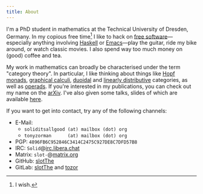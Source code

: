 ```yaml
---
title: About
---
```


I'm a PhD student in mathematics at the Technical University of Dresden,
Germany.  In my copious free time[^1] I like to hack on [free
software]—especially anything involving [Haskell] or [Emacs]—play the
guitar, ride my bike around, or watch classic movies.  I also spend way
too much money on (good) coffee and tea.

My work in mathematics can broadly be characterised under the term
"category theory".  In particular, I like thinking about things like
[Hopf monads], [graphical calculi], [duoidal] and [linearly
distributive] categories, as well as [operads].  If you're interested in
my publications, you can check out my name on the [arXiv].  I've also
given some talks, slides of which are available [here](./research.html).

If you want to get into contact, try any of the following channels:

+ E-Mail:
  + `soliditsallgood (at) mailbox (dot) org`
  + `tonyzorman      (at) mailbox (dot) org`
+ PGP: `4896FB6C952846C3414C2475C927DE8C7DFD57B8`
+ IRC: `Solid`@[irc.libera.chat](https://libera.chat/)
+ Matrix: `slot-`@[matrix.org](https://matrix.org/)
+ GitHub: [slotThe](https://github.com/slotThe)
+ GitLab: [slotThe](https://gitlab.com/slotThe) and [tozor](https://gitlab.com/tozor)

[Emacs]: https://www.gnu.org/software/emacs/
[Haskell]: https://www.haskell.org/
[Hopf monads]: https://ncatlab.org/nlab/show/Hopf+monad
[arXiv]: https://arxiv.org/search/math?searchtype=author&query=Zorman%2C+T
[duoidal]: https://ncatlab.org/nlab/show/duoidal+category
[free software]: ./free-software.html
[graphical calculi]: https://ncatlab.org/nlab/show/string+diagram
[linearly distributive]: https://ncatlab.org/nlab/show/linearly+distributive+category
[operads]: https://ncatlab.org/nlab/show/string+diagram

[^1]: I wish.
